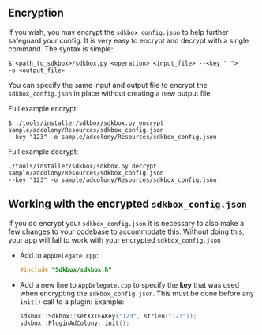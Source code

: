 ## Encryption
If you wish, you may encrypt the `sdkbox_config.json` to help further safeguard your config. It is very easy to encrypt and decrypt with a single command. The syntax is simple:
  ```
  $ <path_to_sdkbox>/sdkbox.py <operation> <input_file> --<key " ">
  -o <output_file>
  ```

You can specify the same input and output file to encrypt the `sdkbox_config.json` in place without creating a new output file.

Full example encrypt:
  ```
  $ ./tools/installer/sdkbox/sdkbox.py encrypt sample/adcolony/Resources/sdkbox_config.json
  --key "123" -o sample/adcolony/Resources/sdkbox_config.json
  ```

Full example decrypt:
  ```
  ./tools/installer/sdkbox/sdkbox.py decrypt sample/adcolony/Resources/sdkbox_config.json
  --key "123" -o sample/adcolony/Resources/sdkbox_config.json
  ```

## Working with the encrypted `sdkbox_config.json`
If you do encrypt your `sdkbox_config.json` it is necessary to also make a few changes to your codebase to accommodate this. Without doing this, your app will fail to work with your encrypted `sdkbox_config.json`

* Add to `AppDelegate.cpp`:
  ```cpp
  #include "Sdkbox/sdkbox.h"
  ```

* Add a new line to `AppDelegate.cpp` to specify the __key__ that was used
when encrypting the `sdkbox_config.json`. This must be done before any `init()` call to a plugin: Example:
  ```cpp
  sdkbox::Sdkbox::setXXTEAKey("123", strlen("123"));
  sdkbox::PluginAdColony::init();
  ```
